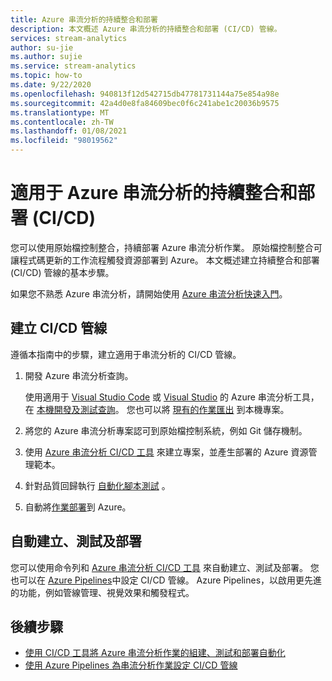 ```yaml
---
title: Azure 串流分析的持續整合和部署
description: 本文概述 Azure 串流分析的持續整合和部署 (CI/CD) 管線。
services: stream-analytics
author: su-jie
ms.author: sujie
ms.service: stream-analytics
ms.topic: how-to
ms.date: 9/22/2020
ms.openlocfilehash: 940813f12d542715db47781731144a75e854a98e
ms.sourcegitcommit: 42a4d0e8fa84609bec0f6c241abe1c20036b9575
ms.translationtype: MT
ms.contentlocale: zh-TW
ms.lasthandoff: 01/08/2021
ms.locfileid: "98019562"
---
```

# <a name="continuous-integration-and-deployment-cicd-for-azure-stream-analytics"></a>適用于 Azure 串流分析的持續整合和部署 (CI/CD) 

您可以使用原始檔控制整合，持續部署 Azure 串流分析作業。 原始檔控制整合可讓程式碼更新的工作流程觸發資源部署到 Azure。 本文概述建立持續整合和部署 (CI/CD) 管線的基本步驟。

如果您不熟悉 Azure 串流分析，請開始使用 [Azure 串流分析快速入門](stream-analytics-quick-create-portal.md)。

## <a name="create-a-cicd-pipeline"></a>建立 CI/CD 管線

遵循本指南中的步驟，建立適用于串流分析的 CI/CD 管線。

1. 開發 Azure 串流分析查詢。

   使用適用于 [Visual Studio Code](./quick-create-visual-studio-code.md) 或 [Visual Studio](stream-analytics-quick-create-vs.md) 的 Azure 串流分析工具，在 [本機開發及測試查詢](develop-locally.md)。 您也可以將 [現有的作業匯出](visual-studio-code-explore-jobs.md#export-a-job-to-a-local-project) 到本機專案。

2. 將您的 Azure 串流分析專案認可到原始檔控制系統，例如 Git 儲存機制。

3. 使用 [Azure 串流分析 CI/CD 工具](cicd-tools.md) 來建立專案，並產生部署的 Azure 資源管理範本。

4. 針對品質回歸執行 [自動化腳本測試](cicd-tools.md#automated-test) 。

5. 自動將[作業部署](cicd-tools.md#deploy-to-azure)到 Azure。

## <a name="auto-build-test-and-deploy"></a>自動建立、測試及部署

您可以使用命令列和 [Azure 串流分析 CI/CD 工具](cicd-tools.md) 來自動建立、測試及部署。 您也可以在 [Azure Pipelines](set-up-cicd-pipeline.md)中設定 CI/CD 管線。 Azure Pipelines，以啟用更先進的功能，例如管線管理、視覺效果和觸發程式。

## <a name="next-steps"></a>後續步驟

* [使用 CI/CD 工具將 Azure 串流分析作業的組建、測試和部署自動化](cicd-tools.md)
* [使用 Azure Pipelines 為串流分析作業設定 CI/CD 管線](set-up-cicd-pipeline.md)